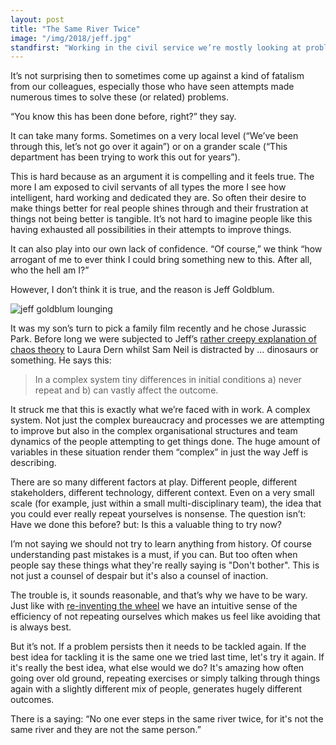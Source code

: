 ```yaml
---
layout: post
title: "The Same River Twice"
image: "/img/2018/jeff.jpg"
standfirst: "Working in the civil service we’re mostly looking at problems that have been around for a long time. Not only that but in searching for and refining our understanding of user needs we’re deliberately trying to look for those timeless problems specifically to prevent us from being distracted by more parochial concerns."
---
```


It’s not surprising then to sometimes come up against a kind of fatalism from our colleagues, especially those who have seen attempts made numerous times to solve these (or related) problems.

“You know this has been done before, right?” they say.

It can take many forms. Sometimes on a very local level (“We’ve been through this, let’s not go over it again”) or on a grander scale (“This department has been trying to work this out for years”).

This is hard because as an argument it is compelling and it feels true. The more I am exposed to civil servants of all types the more I see how intelligent, hard working and dedicated they are. So often their desire to make things better for real people shines through and their frustration at things not being better is tangible. It’s not hard to imagine people like this having exhausted all possibilities in their attempts to improve things.

It can also play into our own lack of confidence. “Of course,” we think “how arrogant of me to ever think I could bring something new to this. After all, who the hell am I?”

However, I don’t think it is true, and the reason is Jeff Goldblum.

<img class="img-full" src="{{ page.image }}" alt="jeff goldblum lounging"/>

It was my son’s turn to pick a family film recently and he chose Jurassic Park. Before long we were subjected to Jeff’s [rather creepy explanation of chaos theory](https://www.youtube.com/watch?v=5cVLUPwrSmU) to Laura Dern whilst Sam Neil is distracted by … dinosaurs or something. He says this:

<blockquote>In a complex system tiny differences in initial conditions a) never repeat and b) can vastly affect the outcome.</blockquote>

It struck me that this is exactly what we’re faced with in work. A complex system. Not just the complex bureaucracy and processes we are attempting to improve but also in the complex organisational structures and team dynamics of the people attempting to get things done. The huge amount of variables in these situation render them &ldquo;complex&rdquo; in just the way Jeff is describing.

There are so many different factors at play. Different people, different stakeholders, different technology, different context. Even on a very small scale (for example, just within a small multi-disciplinary team), the idea that you could ever really repeat yourselves is nonsense. The question isn’t: Have we done this before? but: Is this a valuable thing to try now?

I’m not saying we should not try to learn anything from history. Of course understanding past mistakes is a must, if you can. But too often when people say these things what they're really saying is "Don't bother". This is not just a counsel of despair but it's also a counsel of inaction.

The trouble is, it sounds reasonable, and that’s why we have to be wary. Just like with [re-inventing the wheel](/reinventing-the-wheel/) we have an intuitive sense of the efficiency of not repeating ourselves which makes us feel like avoiding that is always best.

But it’s not. If a problem persists then it needs to be tackled again. If the best idea for tackling it is the same one we tried last time, let's try it again. If it's really the best idea, what else would we do? It's amazing how often going over old ground, repeating exercises or simply talking through things again with a slightly different mix of people, generates hugely different outcomes.

There is a saying: “No one ever steps in the same river twice, for it's not the same river and they are not the same person.”
